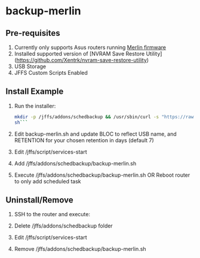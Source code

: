# backup-merlin

## Pre-requisites
1.  Currently only supports Asus routers running [Merlin firmware](https://github.com/RMerl/asuswrt-merlin.ng)
2.  Installed supported version of [NVRAM Save Restore Utility] (https://github.com/Xentrk/nvram-save-restore-utility)
3.  USB Storage
4.  JFFS Custom Scripts Enabled

## Install Example

1.  Run the installer:
	```sh
	mkdir -p /jffs/addons/schedbackup && /usr/sbin/curl -s "https://raw.githubusercontent.com/ttgapers/backup-merlin/master/backup-merlin.sh" -o "/jffs/addons/schedbackup/backup-merlin" && chmod 755 /jffs/addons/schedbackup/backup-merlin
	sh```

2.  Edit backup-merlin.sh and update BLOC to reflect USB name, and RETENTION for your chosen retention in days (default 7)

3.  Edit /jffs/script/services-start

4.  Add /jffs/addons/schedbackup/backup-merlin.sh

5.  Execute /jffs/addons/schedbackup/backup-merlin.sh OR Reboot router to only add scheduled task

## Uninstall/Remove

1.  SSH to the router and execute:

2.  Delete /jffs/addons/schedbackup folder

3.  Edit /jffs/script/services-start

4.  Remove /jffs/addons/schedbackup/backup-merlin.sh
